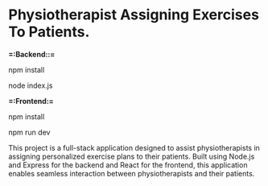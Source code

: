# Physiotherapist Assigning Exercises To Patients.

  **=:Backend::=**

  npm install
  
  node index.js

 **=:Frontend:=**

 npm install
 
 npm run dev


This project is a full-stack application designed to assist physiotherapists in assigning personalized exercise plans to their patients. Built using Node.js and Express for the backend and React for the frontend, this application enables seamless interaction between physiotherapists and their patients.

